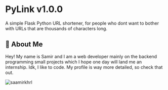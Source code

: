 # PyLink v1.0.0
A simple Flask Python URL shortener, for people who dont want to bother with URLs that are thousands of characters long.



## 🚀 About Me
Hey! My name is Samir and I am a web developer mainly on the backend programming small projects which I hope one day will land me an internship. Idk, I like to code. My profile is way more detailed, so check that out.


<p align="left"> <img src="https://komarev.com/ghpvc/?username=saamirkhrl&label=Total%20views&color=0e75b6&style=flat" alt="saamirkhrl" /> </p>
